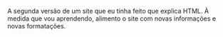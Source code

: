 A segunda versão de um site que eu tinha feito que explica HTML.
À medida que vou aprendendo, alimento o site com novas informações e novas formatações.